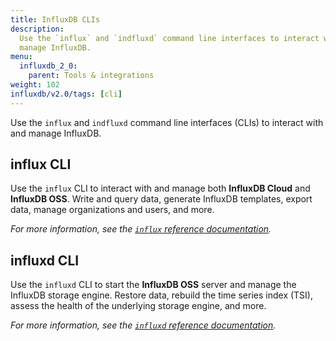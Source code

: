 ```yaml
---
title: InfluxDB CLIs
description:
  Use the `influx` and `indfluxd` command line interfaces to interact with and
  manage InfluxDB.
menu:
  influxdb_2_0:
    parent: Tools & integrations
weight: 102
influxdb/v2.0/tags: [cli]
---
```


Use the `influx` and `indfluxd` command line interfaces (CLIs) to interact with and
manage InfluxDB.

## influx CLI
Use the `influx` CLI to interact with and manage both **InfluxDB Cloud** and **InfluxDB OSS**.
Write and query data, generate InfluxDB templates, export data, manage organizations
and users, and more.

_For more information, see the [`influx` reference documentation](/influxdb/v2.0/reference/cli/influx/)._

## influxd CLI
Use the `influxd` CLI to start the **InfluxDB OSS** server and manage the InfluxDB storage engine.
Restore data, rebuild the time series index (TSI), assess the health of the
underlying storage engine, and more.

_For more information, see the [`influxd` reference documentation](/influxdb/v2.0/reference/cli/influxd/)._